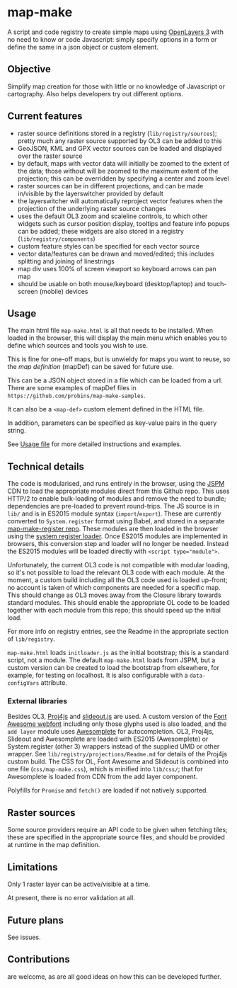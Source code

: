 # map-make

A script and code registry to create simple maps using [OpenLayers 3](http://www.openlayers.org) with no need to know or code Javascript: simply specify options in a form or define the same in a json object or custom element.

## Objective

Simplify map creation for those with little or no knowledge of Javascript or cartography.
Also helps developers try out different options.

## Current features

- raster source definitions stored in a registry (`lib/registry/sources`); pretty much any raster source supported by OL3 can be added to this
- GeoJSON, KML and GPX vector sources can be loaded and displayed over the raster source
- by default, maps with vector data will initially be zoomed to the extent of the data;
  those without will be zoomed to the maximum extent of the projection;
  this can be overridden by specifying a center and zoom level
- raster sources can be in different projections, and can be made in/visible by the layerswitcher provided by default
- the layerswitcher will automatically reproject vector features when the projection of the underlying raster source changes
- uses the default OL3 zoom and scaleline controls, to which other widgets such as cursor position display, tooltips and feature info popups can be added; these widgets are also stored in a registry (`lib/registry/components`)
- custom feature styles can be specified for each vector source
- vector data/features can be drawn and moved/edited; this includes splitting and joining of linestrings
- map div uses 100% of screen viewport so keyboard arrows can pan map
- should be usable on both mouse/keyboard (desktop/laptop) and touch-screen (mobile) devices

## Usage

The main html file `map-make.html` is all that needs to be installed. When loaded in the browser, this will display the main menu which enables you to define which sources and tools you wish to use.

This is fine for one-off maps, but is unwieldy for maps you want to reuse, so the *map definition* (mapDef) can be saved for future use.

This can be a JSON object stored in a file which can be loaded from a url. There are some examples of mapDef files in `https://github.com/probins/map-make-samples`.

It can also be a `<map-def>` custom element defined in the HTML file.

In addition, parameters can be specified as key-value pairs in the query string.

See [Usage file](usage.md) for more detailed instructions and examples.

## Technical details

The code is modularised, and runs entirely in the browser, using the [JSPM](http://jspm.io/) CDN to load the appropriate modules direct from this Github repo. This uses HTTP/2 to enable bulk-loading of modules and remove the need to bundle; dependencies are pre-loaded to prevent round-trips. The JS source is in `lib/` and is in ES2015 module syntax (`import`/`export`). These are currently converted to `System.register` format using Babel, and stored in a separate [map-make-register repo](https://github.com/probins/map-make-register). These modules are then loaded in the browser using the [system register loader](https://github.com/ModuleLoader/system-register-loader). Once ES2015 modules are implemented in browsers, this conversion step and loader will no longer be needed. Instead the ES2015 modules will be loaded directly with `<script type="module">`.

Unfortunately, the current OL3 code is not compatible with modular loading, so it's not possible to load the relevant OL3 code with each module. At the moment, a custom build including all the OL3 code used is loaded up-front; no account is taken of which components are needed for a specific map. This should change as OL3 moves away from the Closure library towards standard modules. This should enable the appropriate OL code to be loaded together with each module from this repo; this should speed up the initial load.

For more info on registry entries, see the Readme in the appropriate section of `lib/registry`.

`map-make.html` loads `initloader.js` as the initial bootstrap; this is a standard script, not a module. The default `map-make.html` loads from JSPM, but a custom version can be created to load the bootstrap from elsewhere, for example, for testing on localhost. It is also configurable with a `data-configVars` attribute.

### External libraries
Besides OL3, [Proj4js](http://proj4js.org/) and [slideout.js](https://mango.github.io/slideout/) are used. A custom version of the [Font Awesome webfont](http://fontawesome.io/) including only those glyphs used is also loaded, and the `add layer` module uses [Awesomplete](https://leaverou.github.io/awesomplete/) for autocompletion. OL3, Proj4js, Slideout and Awesomplete are loaded with ES2015 (Awesomplete) or System.register (other 3) wrappers instead of the supplied UMD or other wrapper. See `lib/registry/projections/Readme.md` for details of the Proj4js custom build. The CSS for OL, Font Awesome and Slideout is combined into one file (`css/map-make.css`), which is minified into `lib/css/`; that for Awesomplete is loaded from CDN from the add layer component.

Polyfills for `Promise` and `fetch()` are loaded if not natively supported.

## Raster sources
Some source providers require an API code to be given when fetching tiles; these are specified in the appropriate source files, and should be provided at runtime in the map definition.

## Limitations

Only 1 raster layer can be active/visible at a time.

At present, there is no error validation at all.

## Future plans

See issues.

## Contributions

are welcome, as are all good ideas on how this can be developed further.
